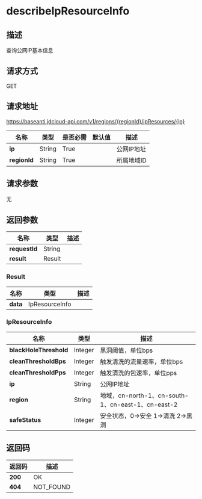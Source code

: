 # describeIpResourceInfo


## 描述
查询公网IP基本信息

## 请求方式
GET

## 请求地址
https://baseanti.jdcloud-api.com/v1/regions/{regionId}/ipResources/{ip}

|名称|类型|是否必需|默认值|描述|
|---|---|---|---|---|
|**ip**|String|True||公网IP地址|
|**regionId**|String|True||所属地域ID|

## 请求参数
无


## 返回参数
|名称|类型|描述|
|---|---|---|
|**requestId**|String||
|**result**|Result||


### Result
|名称|类型|描述|
|---|---|---|
|**data**|IpResourceInfo||
### IpResourceInfo
|名称|类型|描述|
|---|---|---|
|**blackHoleThreshold**|Integer|黑洞阈值，单位bps|
|**cleanThresholdBps**|Integer|触发清洗的流量速率，单位bps|
|**cleanThresholdPps**|Integer|触发清洗的包速率，单位pps|
|**ip**|String|公网IP地址|
|**region**|String|地域，cn-north-1、cn-south-1、cn-east-1、cn-east-2|
|**safeStatus**|Integer|安全状态，0->安全 1->清洗 2->黑洞|

## 返回码
|返回码|描述|
|---|---|
|**200**|OK|
|**404**|NOT_FOUND|
